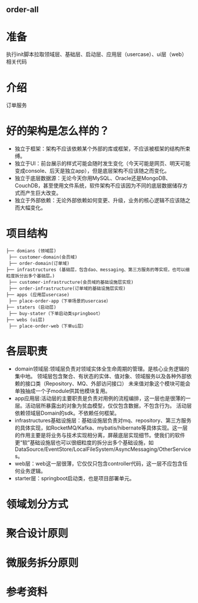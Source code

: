 order-all
------
# 准备
执行init脚本拉取领域层、基础层、启动层、应用层（usercase）、ui层（web）相关代码

# 介绍
订单服务

# 好的架构是怎么样的？
- 独立于框架：架构不应该依赖某个外部的库或框架，不应该被框架的结构所束缚。
- 独立于UI：前台展示的样式可能会随时发生变化（今天可能是网页、明天可能变成console、后天是独立app），但是底层架构不应该随之而变化。
- 独立于底层数据源：无论今天你用MySQL、Oracle还是MongoDB、CouchDB，甚至使用文件系统，软件架构不应该因为不同的底层数据储存方式而产生巨大改变。
- 独立于外部依赖：无论外部依赖如何变更、升级，业务的核心逻辑不应该随之而大幅变化。

# 项目结构
```
├── domians (领域层)
 ├── customer-domain(会员域)
 ├── order-domain(订单域)
├── infrastructures (基础层，包含dao、messaging、第三方服务的等实现，也可以细粒度拆分出多个基础层。)
 ├── customer-infrastructure(会员域的基础设施层实现)
 ├── order-infrastructure(订单域的基础设施层实现)
├── apps (应用层usercase)
 ├── place-order-app（下单场景的usercase）
├── staters (启动层)
 ├── buy-stater（下单启动类springboot）
├── webs (ui层)
 ├── place-order-web（下单ui层）
```

# 各层职责
- domain领域层:领域层负责对领域实体全生命周期的管理。是核心业务逻辑的集中地。
领域层包含聚合、有状态的实体、值对象、领域服务以及各种外部依赖的接口类（Repository、MQ、外部访问接口）
未来值对象这个模块可能会单独抽成一个子module供其他模块复用。
- app应用层:活动层的主要职责是负责对用例的流程编排，这一层也是很薄的一层。活动层所暴露出的对象为贫血模型，仅仅包含数据，不包含行为。
  活动层依赖领域层Domain的sdk。不依赖任何框架。
- infrastructures基础设施层：基础设施层负责对mq、repository、第三方服务的具体实现，如RocketMQ/Kafka、mybatis/hibernate等具体实现。这一层的作用主要是将业务与技术实现相分离，屏蔽底层实现细节。使我们的软件更“软”基础设施层也可以很细粒度的拆分出多个基础设施，如DataSource/EventStore/LocalFileSystem/AsyncMessaging/OtherServices。
- web层：web这一层很薄，它仅仅只包含controller代码，这一层不应包含任何业务逻辑。
- starter层：springboot启动类，也是项目部署单元。


# 领域划分方式

[//]: # (todo)

# 聚合设计原则

[//]: # (todo)

# 微服务拆分原则

[//]: # (todo)

# 参考资料

[//]: # (todo)


	
